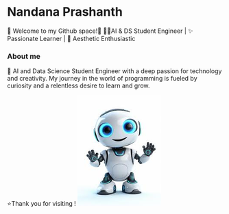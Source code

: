 # Nandana Prashanth
💫 Welcome to my Github space!👋
👩‍💻AI & DS Student Engineer | ✨ Passionate Learner | 🎨 Aesthetic Enthusiastic
### About me
🤗 AI and Data Science Student Engineer with a deep passion for technology and creativity. My journey in the world of programming is fueled by curiosity and a relentless desire to learn and grow.

⭐Thank you for visiting !
![Alt text](ai.png)
